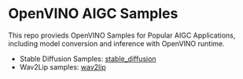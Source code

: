 # OpenVINO AIGC Samples
This repo provieds OpenVINO Samples for Popular AIGC Applications, including model conversion and inference with OpenVINO runtime.

- Stable Diffusion Samples: [stable_diffusion](/stable_diffusion/README.md)
- Wav2Lip samples: [wav2lip](/wav2lip/README.md)
